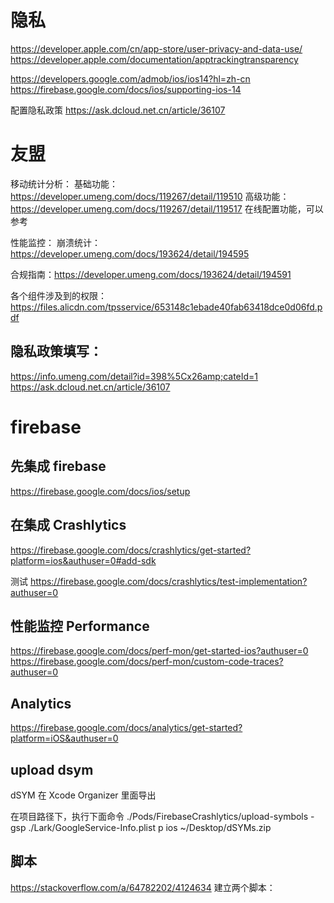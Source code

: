 
# 隐私
https://developer.apple.com/cn/app-store/user-privacy-and-data-use/
https://developer.apple.com/documentation/apptrackingtransparency

https://developers.google.com/admob/ios/ios14?hl=zh-cn
https://firebase.google.com/docs/ios/supporting-ios-14


配置隐私政策
https://ask.dcloud.net.cn/article/36107


# 友盟
 移动统计分析：
 基础功能：https://developer.umeng.com/docs/119267/detail/119510
 高级功能：https://developer.umeng.com/docs/119267/detail/119517
 在线配置功能，可以参考
 
 
 性能监控：
 崩溃统计：https://developer.umeng.com/docs/193624/detail/194595
 
 
 合规指南：https://developer.umeng.com/docs/193624/detail/194591
 
 
 各个组件涉及到的权限： https://files.alicdn.com/tpsservice/653148c1ebade40fab63418dce0d06fd.pdf

## 隐私政策填写：
https://info.umeng.com/detail?id=398%5Cx26amp;cateId=1
https://ask.dcloud.net.cn/article/36107



# firebase
## 先集成 firebase

https://firebase.google.com/docs/ios/setup


## 在集成 Crashlytics
https://firebase.google.com/docs/crashlytics/get-started?platform=ios&authuser=0#add-sdk

测试 https://firebase.google.com/docs/crashlytics/test-implementation?authuser=0


## 性能监控 Performance
https://firebase.google.com/docs/perf-mon/get-started-ios?authuser=0
https://firebase.google.com/docs/perf-mon/custom-code-traces?authuser=0

## Analytics
https://firebase.google.com/docs/analytics/get-started?platform=iOS&authuser=0

## upload dsym
dSYM 在 Xcode Organizer 里面导出

在项目路径下，执行下面命令
./Pods/FirebaseCrashlytics/upload-symbols -gsp ./Lark/GoogleService-Info.plist p ios ~/Desktop/dSYMs.zip


## 脚本
https://stackoverflow.com/a/64782202/4124634
建立两个脚本：

